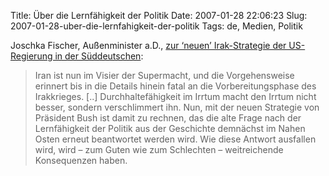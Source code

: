 Title: Über die Lernfähigkeit der Politik
Date: 2007-01-28 22:06:23
Slug: 2007-01-28-uber-die-lernfahigkeit-der-politik
Tags: de, Medien, Politik

Joschka Fischer, Außenminister a.D., [zur ‘neuen’ Irak-Strategie der US-
Regierung in der Süddeutschen][1]:

> Iran ist nun im Visier der Supermacht, und die Vorgehensweise erinnert bis
in die Details hinein fatal an die Vorbereitungsphase des Irakkrieges. [..]
Durchhaltefähigkeit im Irrtum macht den Irrtum nicht besser, sondern
verschlimmert ihn. Nun, mit der neuen Strategie von Präsident Bush ist damit
zu rechnen, das die alte Frage nach der Lernfähigkeit der Politik aus der
Geschichte demnächst im Nahen Osten erneut beantwortet werden wird. Wie diese
Antwort ausfallen wird, wird – zum Guten wie zum Schlechten – weitreichende
Konsequenzen haben.

   [1]: http://www.sueddeutsche.de/deutschland/artikel/680/99581/
